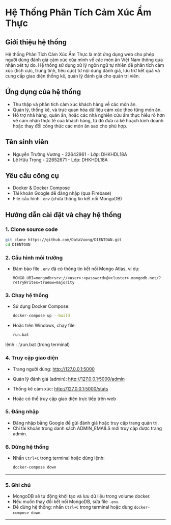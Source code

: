 # Hệ Thống Phân Tích Cảm Xúc Ẩm Thực

## Giới thiệu hệ thống

Hệ thống Phân Tích Cảm Xúc Ẩm Thực là một ứng dụng web cho phép người dùng đánh giá cảm xúc của mình về các món ăn Việt Nam thông qua nhận xét tự do. Hệ thống sử dụng xử lý ngôn ngữ tự nhiên để phân tích cảm xúc (tích cực, trung tính, tiêu cực) từ nội dung đánh giá, lưu trữ kết quả và cung cấp giao diện thống kê, quản lý đánh giá cho quản trị viên.

## Ứng dụng của hệ thống

- Thu thập và phân tích cảm xúc khách hàng về các món ăn.
- Quản lý, thống kê, và trực quan hóa dữ liệu cảm xúc theo từng món ăn.
- Hỗ trợ nhà hàng, quán ăn, hoặc các nhà nghiên cứu ẩm thực hiểu rõ hơn về cảm nhận thực tế của khách hàng, từ đó đưa ra kế hoạch kinh doanh hoặc thay đổi công thức các món ăn sao cho phù hợp.


## Tên sinh viên

- Nguyễn Trường Vương - 22642961 - Lớp: DHKHDL18A
- Lê Hữu Trọng - 22652671 - Lớp: DHKHDL18A

## Yêu cầu công cụ

- Docker & Docker Compose
- Tài khoản Google để đăng nhập (qua Firebase)
- File cấu hình `.env` (chứa thông tin kết nối MongoDB)

## Hướng dẫn cài đặt và chạy hệ thống

### 1. Clone source code

```sh
git clone https://github.com/DataVuong/DIENTOAN.git
cd DIENTOAN
```

### 2. Cấu hình môi trường

- Đảm bảo file `.env` đã có thông tin kết nối Mongo Atlas, ví dụ:
  ```
  MONGO_URI=mongodb+srv://<user>:<password>@<cluster>.mongodb.net/?retryWrites=true&w=majority
  ```

### 3. Chạy hệ thống

- Sử dụng Docker Compose:

  ```sh
  docker-compose up --build
  ```

- Hoặc trên Windows, chạy file:

  ```sh
  run.bat  
  ```

lệnh : .\run.bat (trong terminal)
### 4. Truy cập giao diện

- Trang người dùng: http://127.0.0.1:5000
- Quản lý đánh giá (admin): http://127.0.0.1:5000/admin
- Thống kê cảm xúc: http://127.0.0.1:5000/stats

- Hoặc có thể truy cập giao diện trực tiếp trên web
### 5. Đăng nhập

- Đăng nhập bằng Google để gửi đánh giá hoặc truy cập trang quản trị.
- Chỉ tài khoản trong danh sách ADMIN_EMAILS mới truy cập được trang admin.

### 6. Dừng hệ thống

- Nhấn `Ctrl+C` trong terminal hoặc dùng lệnh:

  ```sh
  docker-compose down
  ```

---


### 5. Ghi chú

- MongoDB sẽ tự động khởi tạo và lưu dữ liệu trong volume docker.
- Nếu muốn thay đổi kết nối MongoDB, sửa file `.env`.
- Để dừng hệ thống: nhấn `Ctrl+C` trong terminal hoặc dùng `docker-compose down`.

---

